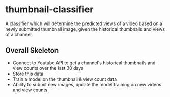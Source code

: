 # thumbnail-classifier
A classifier which will determine the predicted views of a video based on a newly submitted thumbnail image, given the historical thumbnails and views of a channel.

## Overall Skeleton
- Connect to Youtube API to get a channel's historical thumbnails and view counts over the last 30 days
- Store this data
- Train a model on the thumbnail & view count data
- Ability to submit new images, update the model training on new videos and view counts